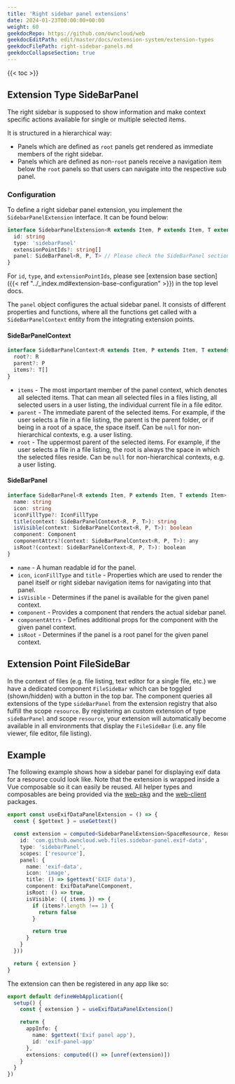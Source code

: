 ```yaml
---
title: 'Right sidebar panel extensions'
date: 2024-01-23T00:00:00+00:00
weight: 60
geekdocRepo: https://github.com/owncloud/web
geekdocEditPath: edit/master/docs/extension-system/extension-types
geekdocFilePath: right-sidebar-panels.md
geekdocCollapseSection: true
---
```


{{< toc >}}

## Extension Type SideBarPanel

The right sidebar is supposed to show information and make context specific actions available for single or multiple selected items.

It is structured in a hierarchical way:

- Panels which are defined as `root` panels get rendered as immediate members of the right sidebar.
- Panels which are defined as non-`root` panels receive a navigation item below the `root` panels so that users can navigate into the respective
  sub panel.

### Configuration

To define a right sidebar panel extension, you implement the `SidebarPanelExtension` interface.
It can be found below:

```typescript
interface SidebarPanelExtension<R extends Item, P extends Item, T extends Item> {
  id: string
  type: 'sidebarPanel'
  extensionPointIds?: string[]
  panel: SideBarPanel<R, P, T> // Please check the SideBarPanel section below
}
```

For `id`, `type`, and `extensionPointIds`, please see [extension base section]({{< ref "../_index.md#extension-base-configuration" >}}) in the top level docs.

The `panel` object configures the actual sidebar panel. It consists of different properties and functions, where all the functions get called with a
`SideBarPanelContext` entity from the integrating extension points.

#### SideBarPanelContext

```typescript
interface SideBarPanelContext<R extends Item, P extends Item, T extends Item> {
  root?: R
  parent?: P
  items?: T[]
}
```

- `items` - The most important member of the panel context, which denotes all selected items. That can mean all selected files in a files listing,
  all selected users in a user listing, the individual current file in a file editor.
- `parent` - The immediate parent of the selected items. For example, if the user selects a file in a file listing, the parent is the parent folder,
  or if being in a root of a space, the space itself. Can be `null` for non-hierarchical contexts, e.g. a user listing.
- `root` - The uppermost parent of the selected items. For example, if the user selects a file in a file listing, the root is always the space in which
  the selected files reside. Can be `null` for non-hierarchical contexts, e.g. a user listing.

#### SideBarPanel

```typescript
interface SideBarPanel<R extends Item, P extends Item, T extends Item> {
  name: string
  icon: string
  iconFillType?: IconFillType
  title(context: SideBarPanelContext<R, P, T>): string
  isVisible(context: SideBarPanelContext<R, P, T>): boolean
  component: Component
  componentAttrs?(context: SideBarPanelContext<R, P, T>): any
  isRoot?(context: SideBarPanelContext<R, P, T>): boolean
}
```

- `name` - A human readable id for the panel.
- `icon`, `iconFillType` and `title` - Properties which are used to render the panel itself or right sidebar navigation items for navigating into that panel.
- `isVisible` - Determines if the panel is available for the given panel context.
- `component` - Provides a component that renders the actual sidebar panel.
- `componentAttrs` - Defines additional props for the component with the given panel context.
- `isRoot` - Determines if the panel is a root panel for the given panel context.

## Extension Point FileSideBar

In the context of files (e.g. file listing, text editor for a single file, etc.) we have a dedicated component `FileSideBar` which can be
toggled (shown/hidden) with a button in the top bar. The component queries all extensions of the type `sideBarPanel` from the extension
registry that also fulfill the scope `resource`. By registering an custom extension of type `sideBarPanel` and scope `resource`, your extension
will automatically become available in all environments that display the `FileSideBar` (i.e. any file viewer, file editor, file listing).

## Example

The following example shows how a sidebar panel for displaying exif data for a resource could look like. Note that the extension is wrapped inside a Vue composable so it can easily be reused. All helper types and composables are being provided via the [web-pkg](https://github.com/owncloud/web/tree/master/packages/web-pkg) and the [web-client](https://github.com/owncloud/web/tree/master/packages/web-client) packages.

```typescript
export const useExifDataPanelExtension = () => {
  const { $gettext } = useGettext()

  const extension = computed<SidebarPanelExtension<SpaceResource, Resource, Resource>>(() => ({
    id: 'com.github.owncloud.web.files.sidebar-panel.exif-data',
    type: 'sidebarPanel',
    scopes: ['resource'],
    panel: {
      name: 'exif-data',
      icon: 'image',
      title: () => $gettext('EXIF data'),
      component: ExifDataPanelComponent,
      isRoot: () => true,
      isVisible: ({ items }) => {
        if (items?.length !== 1) {
          return false
        }

        return true
      }
    }
  }))

  return { extension }
}
```

The extension can then be registered in any app like so:

```typescript
export default defineWebApplication({
  setup() {
    const { extension } = useExifDataPanelExtension()

    return {
      appInfo: {
        name: $gettext('Exif panel app'),
        id: 'exif-panel-app'
      },
      extensions: computed(() => [unref(extension)])
    }
  }
})
```
